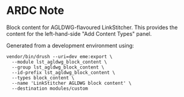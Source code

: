 # ARDC Note

Block content for AGLDWG-flavoured LinkStitcher. This provides the
content for the left-hand-side "Add Content Types" panel.

Generated from a development environment using:

```shell
vendor/bin/drush --uri=dev eme:export \
  --module lst_agldwg_block_content \
  --group lst_agldwg_block_content \
  --id-prefix lst_agldwg_block_content \
  --types block_content \
  --name 'LinkStitcher AGLDWG block content' \
  --destination modules/custom
```
